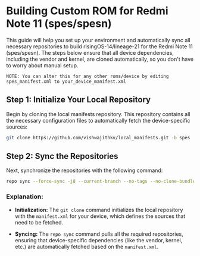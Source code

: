 # Building Custom ROM for Redmi Note 11 (spes/spesn)

This guide will help you set up your environment and automatically sync all necessary repositories to build risingOS-14/lineage-21 for the Redmi Note 11 (spes/spesn). The steps below ensure that all device dependencies, including the vendor and kernel, are cloned automatically, so you don't have to worry about manual setup.

`NOTE: You can alter this for any other roms/device by editing spes_manifest.xml to your_device_manifest.xml`

## Step 1: Initialize Your Local Repository

Begin by cloning the local manifests repository. This repository contains all the necessary configuration files to automatically fetch the device-specific sources:

```bash
git clone https://github.com/vishwajithkv/local_manifests.git -b spes .repo/local_manifests
```

## Step 2: Sync the Repositories

Next, synchronize the repositories with the following command:

```bash
repo sync --force-sync -j8 --current-branch --no-tags --no-clone-bundle --optimized-fetch --force-broken
```

### Explanation:

- **Initialization:** The `git clone` command initializes the local repository with the `manifest.xml` for your device, which defines the sources that need to be fetched.

- **Syncing:** The `repo sync` command pulls all the required repositories, ensuring that device-specific dependencies (like the vendor, kernel, etc.) are automatically fetched based on the `manifest.xml`.
